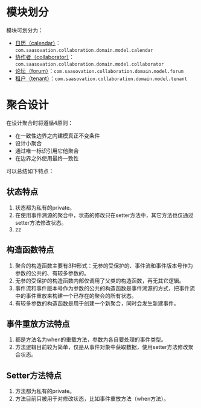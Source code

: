 

模块划分
========

模块可划分为：

- [日历（calendar）](编码设计-calendar模块.md)：`com.saasovation.collaboration.domain.model.calendar`
- [协作者（collaborator）](编码设计-calendar模块.md)：`com.saasovation.collaboration.domain.model.collaborator`
- [论坛（forum）](编码设计-calendar模块.md)：`com.saasovation.collaboration.domain.model.forum`
- [租户（tenant）](编码设计-calendar模块.md)：`com.saasovation.collaboration.domain.model.tenant`

聚合设计
========

在设计聚合时将遵循4原则：

- 在一致性边界之内建模真正不变条件
- 设计小聚合
- 通过唯一标识引用它他聚合
- 在边界之外使用最终一致性

可以总结如下特点：

状态特点
-----------

1. 状态都为私有的private。
2. 在使用事件溯源的聚合中，状态的修改只在setter方法中，其它方法也仅通过setter方法修改状态。
3. zz


构造函数特点
-----------------

1. 聚合的构造函数主要有3种形式：无参的受保护的、事件流和事件版本号作为参数的公共的、有较多参数的。
2. 无参的受保护的构造函数内部仅调用了父类的构造函数，再无其它逻辑。
3. 事件流和事件版本号作为参数的公共的构造函数是事件溯源的方式，把事件流中的事件重放来构建一个已存在的聚会的所有状态。
4. 有较多参数的构造函数是用于创建一个新聚合，同时会发生新建事件。

事件重放方法特点
-----------------------

1. 都是方法名为when的重载方法，参数为各自要处理的事件类型。
2. 方法逻辑目前较为简单，仅是从事件对象中获取数据，使用setter方法修改聚合状态。

Setter方法特点
-----------------

1. 方法都为私有的private。
2. 方法目前只被用于对修改状态，比如事件重放方法（when方法）。
